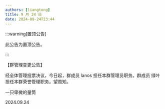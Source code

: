 ```yaml
---
authors: [liangtong]
title: 9 月 24 日
date: 2024-09-24T23:44
---
```


:::warning[置顶公告]

此公告为置顶公告。

:::

【群管理变更公告】

经全体管理投票决议，今日起，群成员 lanos 担任本群管理员职务。群成员 绿叶 担任本群荣誉管理职务。望周知。

一只卑微的量筒

2024.09.24
